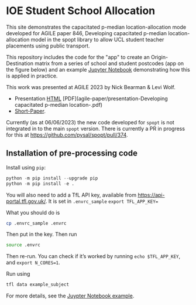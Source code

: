 # IOE Student School Allocation

This site demonstrates the capacitated p-median location-allocation mode developed for AGILE paper 846, Developing capacitated p-median location-allocation model in the spopt library to allow UCL student
teacher placements using public transport.

This repository includes the code for the "app" to create an Origin-Destination matrix from a series of school and student postcodes (app on the figure below) and an example [Jupyter Notebook](reproducible-example.ipynb) demonstrating how this is applied in practice.

This work was presented at AGILE 2023 by Nick Bearman & Levi Wolf.

- Presentation [HTML](agile-paper/Presentation.html) [PDF](agile-paper/presentation-Developing capacitated p-median location-.pdf)
- [Short-Paper](agile-paper/short-paper.pdf).

Currently (as at 06/06/2023) the new code developed for `spopt` is not integrated in to the main `spopt` version. There is currently a PR in progress for this at https://github.com/pysal/spopt/pull/374.

## Installation of pre-processing code

Install using `pip`:

```python
python -m pip install --upgrade pip
python -m pip install -e .
```

You will also need to add a TfL API key, available from
<https://api-portal.tfl.gov.uk/>. It is set in `.envrc_sample` `export TFL_APP_KEY=`

What you should do is

```sh
cp .envrc_sample .envrc
```

Then put in the key. Then run

```sh
source .envrc
```

Then re-run. You can check if it’s worked by running
`echo $TFL_APP_KEY`, and `export N_CORES=1`.

Run using

```sh
tfl data example_subject
```

For more details, see the [Juypter Notebook example](reproducible-example.ipynb).
